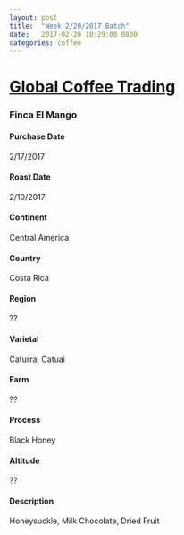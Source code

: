 ```yaml
---
layout: post
title:  "Week 2/20/2017 Batch"
date:   2017-02-20 10:29:00 0800
categories: coffee
---
```

# [Global Coffee Trading](http://www.globalcoffeetrading.com)

### Finca El Mango
#### Purchase Date
2/17/2017
#### Roast Date
2/10/2017		
#### Continent
Central America
#### Country
Costa Rica
#### Region
??
#### Varietal
Caturra, Catuai
#### Farm
??
#### Process
Black Honey
#### Altitude
??
#### Description
Honeysuckle, Milk Chocolate, Dried Fruit
